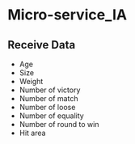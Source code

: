 # Micro-service_IA

## Receive Data
* Age
* Size
* Weight
* Number of victory
* Number of match
* Number of loose
* Number of equality
* Number of round to win
* Hit area
